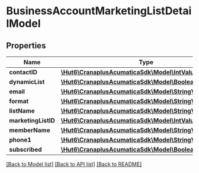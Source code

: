 # BusinessAccountMarketingListDetailModel

## Properties
Name | Type | Description | Notes
------------ | ------------- | ------------- | -------------
**contactID** | [**\Hut6\CranaplusAcumaticaSdk\Model\IntValueModel**](IntValueModel.md) |  | [optional] 
**dynamicList** | [**\Hut6\CranaplusAcumaticaSdk\Model\BooleanValueModel**](BooleanValueModel.md) |  | [optional] 
**email** | [**\Hut6\CranaplusAcumaticaSdk\Model\StringValueModel**](StringValueModel.md) |  | [optional] 
**format** | [**\Hut6\CranaplusAcumaticaSdk\Model\StringValueModel**](StringValueModel.md) |  | [optional] 
**listName** | [**\Hut6\CranaplusAcumaticaSdk\Model\StringValueModel**](StringValueModel.md) |  | [optional] 
**marketingListID** | [**\Hut6\CranaplusAcumaticaSdk\Model\IntValueModel**](IntValueModel.md) |  | [optional] 
**memberName** | [**\Hut6\CranaplusAcumaticaSdk\Model\StringValueModel**](StringValueModel.md) |  | [optional] 
**phone1** | [**\Hut6\CranaplusAcumaticaSdk\Model\StringValueModel**](StringValueModel.md) |  | [optional] 
**subscribed** | [**\Hut6\CranaplusAcumaticaSdk\Model\BooleanValueModel**](BooleanValueModel.md) |  | [optional] 

[[Back to Model list]](../README.md#documentation-for-models) [[Back to API list]](../README.md#documentation-for-api-endpoints) [[Back to README]](../README.md)


